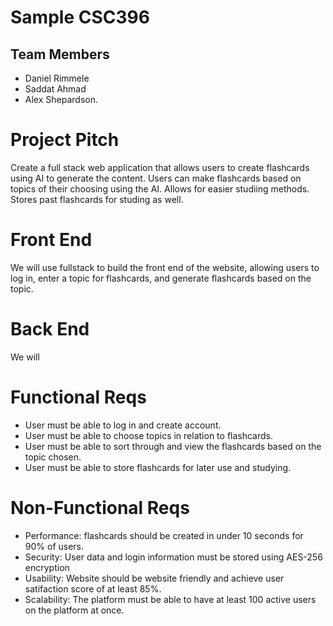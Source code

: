 # Sample CSC396

## Team Members

- Daniel Rimmele
- Saddat Ahmad
- Alex Shepardson.

# Project Pitch
Create a full stack web application that allows users to create flashcards using AI to generate the content. Users can make flashcards based on topics of their choosing using the AI.
Allows for easier studiing methods. Stores past flashcards for studing as well.

# Front End
We will use fullstack to build the front end of the website, allowing users to log in, enter a topic for flashcards, and generate flashcards based on the topic.
# Back End
We will
# Functional Reqs
- User must be able to log in and create account.
- User must be able to choose topics in relation to flashcards.
- User must be able to sort through and view the flashcards based on the topic chosen.
- User must be able to store flashcards for later use and studying.


# Non-Functional Reqs
- Performance: flashcards should be created in under 10 seconds for 90% of users.
- Security: User data and login information must be stored using AES-256 encryption
- Usability: Website should be website friendly and achieve user satifaction score of at least 85%.
- Scalability: The platform must be able to have at least 100 active users on the platform at once.
